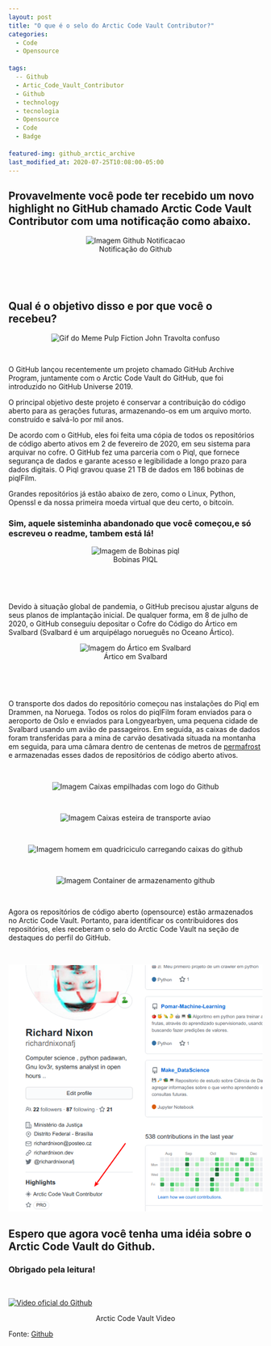 ```yaml
---
layout: post
title: "O que é o selo do Arctic Code Vault Contributor?"
categories:
  - Code
  - Opensource

tags:
  -- Github
  - Artic_Code_Vault_Contributor
  - Github
  - technology
  - tecnologia
  - Opensource
  - Code
  - Badge

featured-img: github_arctic_archive
last_modified_at: 2020-07-25T10:08:00-05:00
---
```




## Provavelmente você pode ter recebido um novo highlight no GitHub chamado Arctic Code Vault Contributor com uma notificação como abaixo.

<center><img src="https://miro.medium.com/max/372/1*FuHc6EqALIa74Jj_JVtxCA.png" alt="Imagem Github Notificacao" /></center>
<center>Notificação do Github</center>

&nbsp;

&nbsp;

## Qual é o objetivo disso e por que você o recebeu? 



<center><img src="https://media1.tenor.com/images/a828888852e708d9afaaad06c7f9513f/tenor.gif" alt="Gif do Meme Pulp Fiction John Travolta confuso" /></center>

&nbsp;

O GitHub lançou recentemente um projeto chamado GitHub Archive Program, juntamente com o Arctic Code Vault do GitHub, que foi introduzido no GitHub Universe 2019. 

O principal objetivo deste projeto é conservar a contribuição do código aberto para as gerações futuras, armazenando-os em um arquivo morto. construído e salvá-lo por mil anos.


De acordo com o GitHub, eles foi feita uma cópia de todos os repositórios de código aberto ativos em 2 de fevereiro de 2020, em seu sistema para arquivar no cofre. O GitHub fez uma parceria com o Piql, que fornece segurança de dados e garante acesso e legibilidade a longo prazo para dados digitais. O Piql gravou quase 21 TB de dados em 186 bobinas de piqlFilm.

Grandes repositórios já estão abaixo de zero, como o Linux, Python, Openssl e da nossa primeira moeda virtual que deu certo, o bitcoin. 

###  Sim, aquele sisteminha abandonado que você começou,e só escreveu o readme, tambem está lá!


<center><img src="https://i.gzn.jp/img/2020/07/17/github-archive-program-arctic/00_m.jpg" alt="Imagem de Bobinas piql" /></center>

<center>Bobinas PIQL</center>

&nbsp;

&nbsp;


Devido à situação global de pandemia, o GitHub precisou ajustar alguns de seus planos de implantação inicial. De qualquer forma, em 8 de julho de 2020, o GitHub conseguiu depositar o Cofre do Código do Ártico em Svalbard (Svalbard é um arquipélago norueguês no Oceano Ártico). 

<center><img src="https://linuxinsider.com/wp-content/uploads/sites/2/2020/01/xl-2019-github-code-vault-1.jpg" alt="Imagem do Ártico em Svalbard" /></center>

<center>Ártico em Svalbard</center>

&nbsp;

&nbsp;

O transporte dos dados do repositório começou nas instalações do Piql em Drammen, na Noruega. Todos os rolos do piqlFilm foram enviados para o aeroporto de Oslo e enviados para Longyearbyen, uma pequena cidade de Svalbard usando um avião de passageiros. Em seguida, as caixas de dados foram transferidas para a mina de carvão desativada situada na montanha em seguida, para uma câmara dentro de centenas de metros de [permafrost](https://pt.wikipedia.org/wiki/Pergelissolo#:~:text=O%20permafrost%20ou%20pergelissolo%20(em,seja%3A%20solo%20permanentemente%20congelado).) e armazenadas esses dados de repositórios de código aberto ativos.

&nbsp;


<center><img src="https://news.thewindowsclub.com/wp-content/uploads/2020/07/GitHub-Arctic-Code-Vault-1.jpg" alt="Imagem Caixas empilhadas com logo do Github" /></center>


&nbsp;

<center><img src="https://i.kinja-img.com/gawker-media/image/upload/c_scale,f_auto,fl_progressive,pg_1,q_80,w_1600/c3zwogqcwdudvdnjq2sh.jpg"alt="Imagem Caixas esteira de transporte aviao" /></center>

&nbsp;

<center><img src="https://i.kinja-img.com/gawker-media/image/upload/c_scale,f_auto,fl_progressive,pg_1,q_80,w_1600/uel7ugi7rmpkffee34yd.jpg"alt="Imagem homem em quadriciculo carregando caixas do github" /></center>

&nbsp;

<center><img src="https://i.kinja-img.com/gawker-media/image/upload/c_scale,f_auto,fl_progressive,pg_1,q_80,w_1600/gpcjm0mtaembakdbj52r.jpg"alt="Imagem Container de armazenamento github" /></center>

&nbsp;

Agora os repositórios de código aberto (opensource) estão armazenados no Arctic Code Vault. Portanto, para identificar os contribuidores dos repositórios, eles receberam o selo do Arctic Code Vault na seção de destaques do perfil do GitHub.

&nbsp;

<center><img src="https://raw.githubusercontent.com/richardnixonafj/richardnixonafj.github.io/master/assets/img/posts/my_git.png"alt="Imagem perfil github com seta indicando o Arctic Code Vault Contributor" /></center>


## Espero que agora você tenha uma idéia sobre o Arctic Code Vault do Github. 

### Obrigado pela leitura!

&nbsp;



[![Video oficial do Github](https://img.youtube.com/vi/fzI9FNjXQ0o/0.jpg)](https://www.youtube.com/watch?v=fzI9FNjXQ0o)

<center>Arctic Code Vault Video</center>

Fonte: [Github](https://archiveprogram.github.com/)
